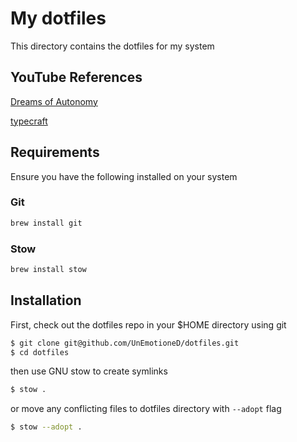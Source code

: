 # My dotfiles

This directory contains the dotfiles for my system

## YouTube References

[Dreams of Autonomy](https://youtu.be/y6XCebnB9gs?list=TLPQMjkxMTIwMjRilRX82JmaPw)

[typecraft](https://www.youtube.com/watch?v=NoFiYOqnC4o&t=122s&pp=ygURdHlwZWNyYWZ0IGdudXN0b3c%3D)

## Requirements

Ensure you have the following installed on your system

### Git

```zsh
brew install git
```

### Stow

```zsh
brew install stow
```

## Installation

First, check out the dotfiles repo in your $HOME directory using git

```zsh
$ git clone git@github.com/UnEmotioneD/dotfiles.git
$ cd dotfiles
```

then use GNU stow to create symlinks

```zsh
$ stow .
```

or move any conflicting files to dotfiles directory with `--adopt` flag

```zsh
$ stow --adopt .
```

